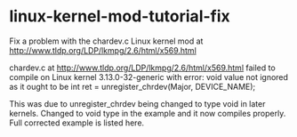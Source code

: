 # linux-kernel-mod-tutorial-fix
Fix a problem with the chardev.c Linux kernel mod at http://www.tldp.org/LDP/lkmpg/2.6/html/x569.html

chardev.c at http://www.tldp.org/LDP/lkmpg/2.6/html/x569.html failed to compile on Linux kernel 3.13.0-32-generic 
with error: void value not ignored as it ought to be
  int ret = unregister_chrdev(Major, DEVICE_NAME);
  
This was due to unregister_chrdev being changed to type void in later kernels. 
Changed to void type in the example and it now compiles properly.
Full corrected example is listed here.
